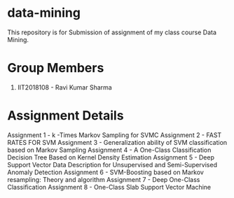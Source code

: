 # data-mining
This repository is for Submission of assignment of my class course Data Mining.

# Group Members
1. IIT2018108 - Ravi Kumar Sharma

# Assignment Details

Assignment 1 - k -Times Markov Sampling for SVMC 
Assignment 2 - FAST RATES FOR SVM
Assignment 3 - Generalization ability of SVM classification based on Markov Sampling
Assignment 4 - A One-Class Classification Decision Tree
Based on Kernel Density Estimation
Assignment 5 - Deep Support Vector Data Description for
Unsupervised and Semi-Supervised Anomaly Detection
Assignment 6 - SVM-Boosting based on Markov resampling: Theory and algorithm
Assignment 7 - Deep One-Class Classification
Assignment 8 - One-Class Slab Support Vector Machine
